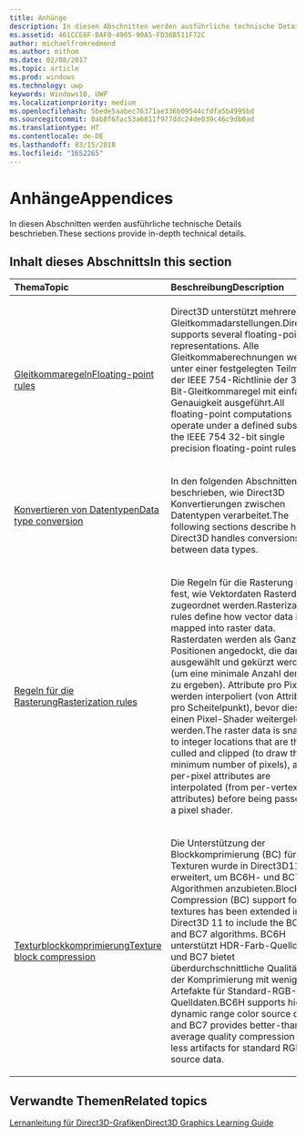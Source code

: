```yaml
---
title: Anhänge
description: In diesen Abschnitten werden ausführliche technische Details beschrieben.
ms.assetid: 461CCE6F-BAF0-4965-90A5-FD36B511F72C
author: michaelfromredmond
ms.author: mithom
ms.date: 02/08/2017
ms.topic: article
ms.prod: windows
ms.technology: uwp
keywords: Windows10, UWP
ms.localizationpriority: medium
ms.openlocfilehash: 5bede5aabec76371ae336b09544cfdfa5b4995bd
ms.sourcegitcommit: 0ab8f6fac53a6811f977ddc24de039c46c9db0ad
ms.translationtype: HT
ms.contentlocale: de-DE
ms.lasthandoff: 03/15/2018
ms.locfileid: "1652265"
---
```

# <a name="appendices"></a><span data-ttu-id="ad9cd-104">Anhänge</span><span class="sxs-lookup"><span data-stu-id="ad9cd-104">Appendices</span></span>

<span data-ttu-id="ad9cd-105">In diesen Abschnitten werden ausführliche technische Details beschrieben.</span><span class="sxs-lookup"><span data-stu-id="ad9cd-105">These sections provide in-depth technical details.</span></span>

## <a name="span-idin-this-sectionspanin-this-section"></a><span data-ttu-id="ad9cd-106"><span id="in-this-section"></span>Inhalt dieses Abschnitts</span><span class="sxs-lookup"><span data-stu-id="ad9cd-106"><span id="in-this-section"></span>In this section</span></span>


<table>
<colgroup>
<col width="50%" />
<col width="50%" />
</colgroup>
<thead>
<tr class="header">
<th align="left"><span data-ttu-id="ad9cd-107">Thema</span><span class="sxs-lookup"><span data-stu-id="ad9cd-107">Topic</span></span></th>
<th align="left"><span data-ttu-id="ad9cd-108">Beschreibung</span><span class="sxs-lookup"><span data-stu-id="ad9cd-108">Description</span></span></th>
</tr>
</thead>
<tbody>
<tr class="odd">
<td align="left"><p><a href="floating-point-rules.md"><span data-ttu-id="ad9cd-109">Gleitkommaregeln</span><span class="sxs-lookup"><span data-stu-id="ad9cd-109">Floating-point rules</span></span></a></p></td>
<td align="left"><p><span data-ttu-id="ad9cd-110">Direct3D unterstützt mehrere Gleitkommadarstellungen.</span><span class="sxs-lookup"><span data-stu-id="ad9cd-110">Direct3D supports several floating-point representations.</span></span> <span data-ttu-id="ad9cd-111">Alle Gleitkommaberechnungen werden unter einer festgelegten Teilmenge der IEEE 754-Richtlinie der 32-Bit-Gleitkommaregel mit einfacher Genauigkeit ausgeführt.</span><span class="sxs-lookup"><span data-stu-id="ad9cd-111">All floating-point computations operate under a defined subset of the IEEE 754 32-bit single precision floating-point rules.</span></span></p></td>
</tr>
<tr class="even">
<td align="left"><p><a href="data-type-conversion.md"><span data-ttu-id="ad9cd-112">Konvertieren von Datentypen</span><span class="sxs-lookup"><span data-stu-id="ad9cd-112">Data type conversion</span></span></a></p></td>
<td align="left"><p><span data-ttu-id="ad9cd-113">In den folgenden Abschnitten wird beschrieben, wie Direct3D Konvertierungen zwischen Datentypen verarbeitet.</span><span class="sxs-lookup"><span data-stu-id="ad9cd-113">The following sections describe how Direct3D handles conversions between data types.</span></span></p></td>
</tr>
<tr class="odd">
<td align="left"><p><a href="rasterization-rules.md"><span data-ttu-id="ad9cd-114">Regeln für die Rasterung</span><span class="sxs-lookup"><span data-stu-id="ad9cd-114">Rasterization rules</span></span></a></p></td>
<td align="left"><p><span data-ttu-id="ad9cd-115">Die Regeln für die Rasterung legen fest, wie Vektordaten Rasterdaten zugeordnet werden.</span><span class="sxs-lookup"><span data-stu-id="ad9cd-115">Rasterization rules define how vector data is mapped into raster data.</span></span> <span data-ttu-id="ad9cd-116">Rasterdaten werden als Ganzzahl-Positionen angedockt, die dann ausgewählt und gekürzt werden (um eine minimale Anzahl der Pixel zu ergeben). Attribute pro Pixel werden interpoliert (von Attributen pro Scheitelpunkt), bevor diese an einen Pixel-Shader weitergeleitet werden.</span><span class="sxs-lookup"><span data-stu-id="ad9cd-116">The raster data is snapped to integer locations that are then culled and clipped (to draw the minimum number of pixels), and per-pixel attributes are interpolated (from per-vertex attributes) before being passed to a pixel shader.</span></span></p></td>
</tr>
<tr class="even">
<td align="left"><p><a href="texture-block-compression.md"><span data-ttu-id="ad9cd-117">Texturblockkomprimierung</span><span class="sxs-lookup"><span data-stu-id="ad9cd-117">Texture block compression</span></span></a></p></td>
<td align="left"><p><span data-ttu-id="ad9cd-118">Die Unterstützung der Blockkomprimierung (BC) für Texturen wurde in Direct3D11 erweitert, um BC6H- und BC7-Algorithmen anzubieten.</span><span class="sxs-lookup"><span data-stu-id="ad9cd-118">Block Compression (BC) support for textures has been extended in Direct3D 11 to include the BC6H and BC7 algorithms.</span></span> <span data-ttu-id="ad9cd-119">BC6H unterstützt HDR-Farb-Quelldaten und BC7 bietet überdurchschnittliche Qualität bei der Komprimierung mit weniger Artefakte für Standard-RGB-Quelldaten.</span><span class="sxs-lookup"><span data-stu-id="ad9cd-119">BC6H supports high-dynamic range color source data, and BC7 provides better-than-average quality compression with less artifacts for standard RGB source data.</span></span></p></td>
</tr>
</tbody>
</table>

 

## <a name="span-idrelated-topicsspanrelated-topics"></a><span data-ttu-id="ad9cd-120"><span id="related-topics"></span>Verwandte Themen</span><span class="sxs-lookup"><span data-stu-id="ad9cd-120"><span id="related-topics"></span>Related topics</span></span>


[<span data-ttu-id="ad9cd-121">Lernanleitung für Direct3D-Grafiken</span><span class="sxs-lookup"><span data-stu-id="ad9cd-121">Direct3D Graphics Learning Guide</span></span>](index.md)

 

 




